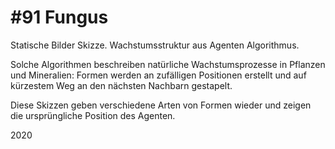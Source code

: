 # #91 Fungus

Statische Bilder Skizze.
Wachstumsstruktur aus Agenten Algorithmus.

Solche Algorithmen beschreiben natürliche Wachstumsprozesse in Pflanzen und Mineralien: Formen werden an zufälligen Positionen erstellt und auf kürzestem Weg an den nächsten Nachbarn gestapelt.

Diese Skizzen geben verschiedene Arten von Formen wieder und zeigen die ursprüngliche Position des Agenten.

2020
